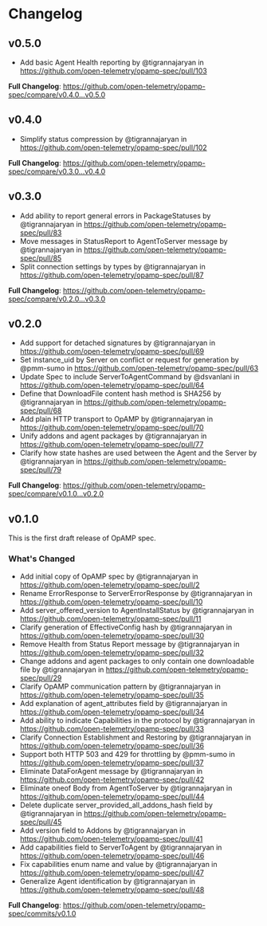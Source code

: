 # Changelog

## v0.5.0

* Add basic Agent Health reporting by @tigrannajaryan in https://github.com/open-telemetry/opamp-spec/pull/103

**Full Changelog**: https://github.com/open-telemetry/opamp-spec/compare/v0.4.0...v0.5.0

## v0.4.0

* Simplify status compression by @tigrannajaryan in https://github.com/open-telemetry/opamp-spec/pull/102

**Full Changelog**: https://github.com/open-telemetry/opamp-spec/compare/v0.3.0...v0.4.0

## v0.3.0

* Add ability to report general errors in PackageStatuses by @tigrannajaryan in https://github.com/open-telemetry/opamp-spec/pull/83
* Move messages in StatusReport to AgentToServer message by @tigrannajaryan in https://github.com/open-telemetry/opamp-spec/pull/85
* Split connection settings by types by @tigrannajaryan in https://github.com/open-telemetry/opamp-spec/pull/87

**Full Changelog**: https://github.com/open-telemetry/opamp-spec/compare/v0.2.0...v0.3.0

## v0.2.0

* Add support for detached signatures by @tigrannajaryan in https://github.com/open-telemetry/opamp-spec/pull/69
* Set instance_uid by Server on conflict or request for generation by @pmm-sumo in https://github.com/open-telemetry/opamp-spec/pull/63
* Update Spec to include ServerToAgentCommand  by @dsvanlani in https://github.com/open-telemetry/opamp-spec/pull/64
* Define that DownloadFile content hash method is SHA256 by @tigrannajaryan in https://github.com/open-telemetry/opamp-spec/pull/68
* Add plain HTTP transport to OpAMP by @tigrannajaryan in https://github.com/open-telemetry/opamp-spec/pull/70
* Unify addons and agent packages by @tigrannajaryan in https://github.com/open-telemetry/opamp-spec/pull/77
* Clarify how state hashes are used between the Agent and the Server by @tigrannajaryan in https://github.com/open-telemetry/opamp-spec/pull/79

**Full Changelog**: https://github.com/open-telemetry/opamp-spec/compare/v0.1.0...v0.2.0

## v0.1.0

This is the first draft release of OpAMP spec.

### What's Changed
* Add initial copy of OpAMP spec by @tigrannajaryan in
  https://github.com/open-telemetry/opamp-spec/pull/2
* Rename ErrorResponse to ServerErrorResponse by @tigrannajaryan in
  https://github.com/open-telemetry/opamp-spec/pull/10
* Add server_offered_version to AgentInstallStatus by @tigrannajaryan in
  https://github.com/open-telemetry/opamp-spec/pull/11
* Clarify generation of EffectiveConfig hash by @tigrannajaryan in
  https://github.com/open-telemetry/opamp-spec/pull/30
* Remove Health from Status Report message by @tigrannajaryan in
  https://github.com/open-telemetry/opamp-spec/pull/32
* Change addons and agent packages to only contain one downloadable file by
  @tigrannajaryan in https://github.com/open-telemetry/opamp-spec/pull/29
* Clarify OpAMP communication pattern by @tigrannajaryan in
  https://github.com/open-telemetry/opamp-spec/pull/35
* Add explanation of agent_attributes field by @tigrannajaryan in
  https://github.com/open-telemetry/opamp-spec/pull/34
* Add ability to indicate Capabilities in the protocol by @tigrannajaryan in
  https://github.com/open-telemetry/opamp-spec/pull/33
* Clarify Connection Establishment and Restoring by @tigrannajaryan in
  https://github.com/open-telemetry/opamp-spec/pull/36
* Support both HTTP 503 and 429 for throttling by @pmm-sumo in
  https://github.com/open-telemetry/opamp-spec/pull/37
* Eliminate DataForAgent message by @tigrannajaryan in
  https://github.com/open-telemetry/opamp-spec/pull/42
* Eliminate oneof Body from AgentToServer by @tigrannajaryan in
  https://github.com/open-telemetry/opamp-spec/pull/44
* Delete duplicate server_provided_all_addons_hash field by @tigrannajaryan in
  https://github.com/open-telemetry/opamp-spec/pull/45
* Add version field to Addons by @tigrannajaryan in
  https://github.com/open-telemetry/opamp-spec/pull/41
* Add capabilities field to ServerToAgent by @tigrannajaryan in
  https://github.com/open-telemetry/opamp-spec/pull/46
* Fix capabilities enum name and value by @tigrannajaryan in
  https://github.com/open-telemetry/opamp-spec/pull/47
* Generalize Agent identification by @tigrannajaryan in
  https://github.com/open-telemetry/opamp-spec/pull/48

**Full Changelog**: https://github.com/open-telemetry/opamp-spec/commits/v0.1.0
